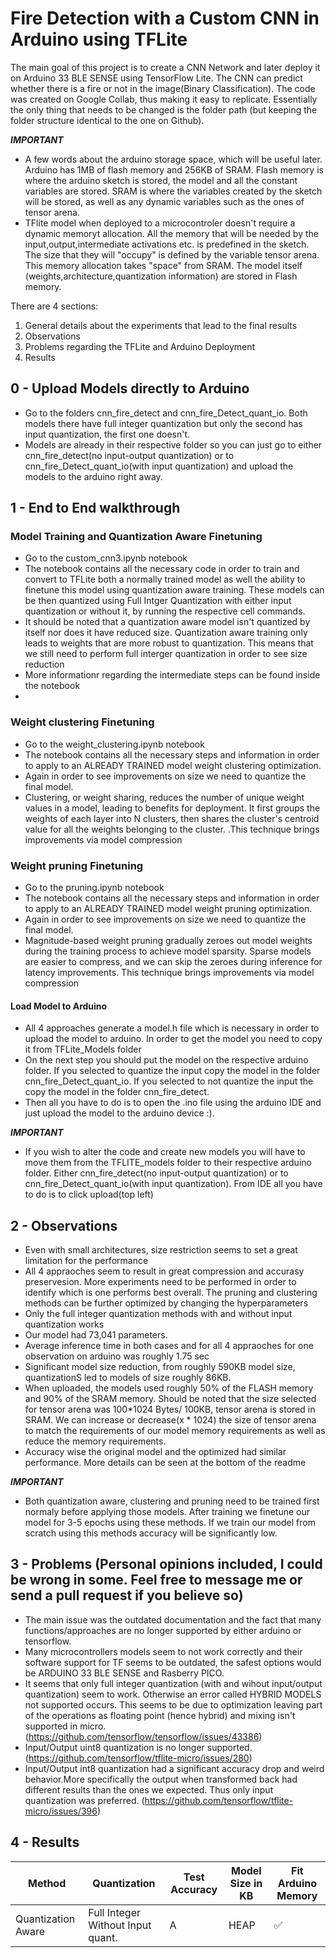 # Fire Detection with a Custom CNN in Arduino using TFLite
The main goal of this project is to create a CNN Network and later deploy it on Arduino 33 BLE SENSE using TensorFlow Lite. The CNN can predict whether there is a fire or not in the image(Binary Classification). The code was created on Google Collab, thus making it easy to replicate. Essentially the only thing that needs to be changed is the folder path (but keeping the folder structure identical to the one on Github).

***IMPORTANT***
- A few words about the arduino storage space, which will be useful later. Arduino has 1MB of flash memory and 256KB of SRAM. Flash memory is where the arduino sketch is stored, the model and all the constant variables are stored. SRAM is where the variables created by the sketch will be stored, as well as any dynamic variables such as the ones of tensor arena.
- TFlite model when deployed to a microcontroler doesn't require a dynamic memoryt allocation. All the memory that will be needed by the input,output,intermediate activations etc. is predefined in the sketch. The size that they will "occupy" is defined by the variable tensor arena. This memory allocation takes "space" from SRAM. The model itself (weights,architecture,quantization information) are stored in Flash memory.

There are 4 sections:

1. General details about the experiments that lead to the final results
2. Observations
3. Problems regarding the TFLite and Arduino Deployment
4. Results

## 0 - Upload Models directly to Arduino
- Go to the folders cnn_fire_detect and cnn_fire_Detect_quant_io. Both models there have full integer quantization but only the second has input quantization, the first one doesn't.
- Models are already in their respective folder so you can just go to either cnn_fire_detect(no input-output quantization) or to cnn_fire_Detect_quant_io(with input quantization) and upload the models to the arduino right away.

## 1 - End to End walkthrough

### Model Training and Quantization Aware Finetuning

- Go to the custom_cnn3.ipynb notebook
- The notebook contains all the necessary code in order to train and convert to TFLite both a normally trained model as well the ability to finetune this model using quantization aware training. These models can be then quantized using Full Intger Quantization with either input quantization or without it, by running the respective cell commands.
- It should be noted that a quantization aware model isn't quantized by itself nor does it have reduced size. Quantization aware training only leads to weights that are more robust to quantization. This means that we still need to perform full interger quantization in order to see size reduction
- More informationr regarding the intermediate steps can be found inside the notebook
- 
### Weight clustering Finetuning

- Go to the weight_clustering.ipynb notebook
- The notebook contains all the necessary steps and information in order to apply to an ALREADY TRAINED model weight clustering optimization.
- Again in order to see improvements on size we need to quantize the final model.
- Clustering, or weight sharing, reduces the number of unique weight values in a model, leading to benefits for deployment. It first groups the weights of each layer into N clusters, then shares the cluster's centroid value for all the weights belonging to the cluster. .This technique brings improvements via model compression

### Weight pruning Finetuning

- Go to the pruning.ipynb notebook
- The notebook contains all the necessary steps and information in order to apply to an ALREADY TRAINED model weight pruning optimization.
- Again in order to see improvements on size we need to quantize the final model.
- Magnitude-based weight pruning gradually zeroes out model weights during the training process to achieve model sparsity. Sparse models are easier to compress, and we can skip the zeroes during inference for latency improvements. This technique brings improvements via model compression

#### Load Model to Arduino
- All 4 approaches generate a model.h file which is necessary in order to upload the model to arduino. In order to get the model you need to copy it from TFLite_Models folder
- On the next step you should put the model on the respective arduino folder. If you selected to quantize the input copy the model in the folder cnn_fire_Detect_quant_io. If you selected to not quantize the input the copy the model in the folder cnn_fire_detect.
- Then all you have to do is to open the .ino file using the arduino IDE and just upload the model to the arduino device :).

***IMPORTANT***
- If you wish to alter the code and create new models you will have to move them from the TFLITE_models folder to their respective arduino folder. Either cnn_fire_detect(no input-output quantization) or to cnn_fire_Detect_quant_io(with input quantization). From IDE all you have to do is to click upload(top left)


## 2 - Observations

- Even with small architectures, size restriction seems to set a great limitation for the performance
- All 4 appraoches seem to result in great compression and accurasy preservesion. More experiments need to be performed in order to identify which is one performs best overall. The pruning and clustering methods can be further optimized by changing the hyperparameters
- Only the full integer quantization methods with and without input quantization works
- Our model had 73,041 parameters.
- Average inference time in both cases and for all 4 appraoches for one observation on arduino was roughly 1.75 sec
- Significant model size reduction, from roughly 590KB model size, quantizationS led to models of size roughly 86KB.
- When uploaded, the models used roughly 50% of the FLASH memory and 90% of the SRAM memory. Should be noted that the size selected for tensor arena was 100*1024 Bytes/ 100KB, tensor arena is stored in SRAM. We can increase or decrease(x * 1024) the size of tensor arena to match the requirements of our model memory requirements as well as reduce the memory requirements.
- Accuracy wise the original model and the optimized had similar performance. More details can be seen at the bottom of the readme

***IMPORTANT***
- Both quantization aware, clustering and pruning need to be trained first normaly before applying those models. After training we finetune our model for 3-5 epochs using these methods. If we train our model from scratch using this methods accuracy will be significantly low.

## 3 - Problems (Personal opinions included, I could be wrong in some. Feel free to message me or send a pull request if you believe so)

- The main issue was the outdated documentation and the fact that many functions/approaches are no longer supported by either arduino or tensorflow.
- Many microcontrollers models seem to not work correctly and their software support for TF seems to be outdated, the safest options would be ARDUINO 33 BLE SENSE and Rasberry PICO.
- It seems that only full integer quantization (with and wihout input/output quantization) seem to work. Otherwise an error called HYBRID MODELS not supported occurs. This seems to be due to optimization leaving part of the operations as floating point (hence hybrid) and mixing isn't supported in micro.
(https://github.com/tensorflow/tensorflow/issues/43386)
- Input/Output uint8 quantization is no longer supported.
(https://github.com/tensorflow/tflite-micro/issues/280)
- Input/Output int8 quantization had a significant accuracy drop and weird behavior.More specifically the output when transformed back had different results than the ones we expected. Thus only input quantization was preferred.
(https://github.com/tensorflow/tflite-micro/issues/396)

## 4 -  Results

| Method  | Quantization | Test Accuracy  | Model Size in KB   | Fit Arduino Memory |
| --------------------------------------------------------------------------------- | ---------- | -------------------- | ------------------------ | -------------- |
| Quantization Aware   | Full Integer Without Input quant.        |    A       | HEAP                 | ✅             |

